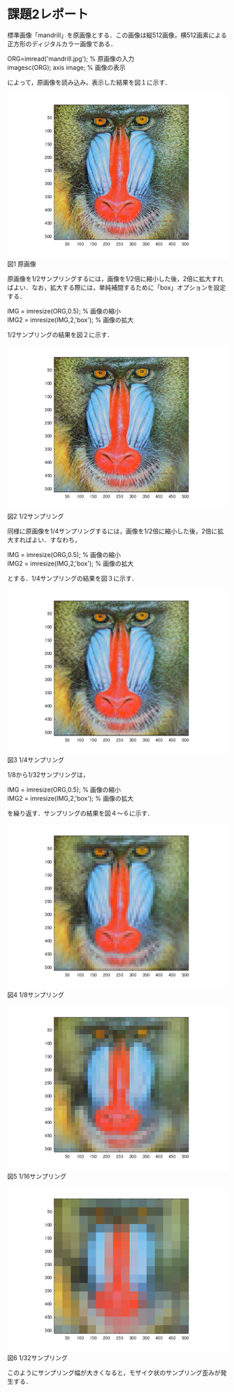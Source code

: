# 課題2レポート

標準画像「mandrill」を原画像とする．この画像は縦512画像，横512画素による正方形のディジタルカラー画像である．

ORG=imread('mandrill.jpg'); % 原画像の入力  
imagesc(ORG); axis image; % 画像の表示

によって，原画像を読み込み，表示した結果を図１に示す．

![原画像](https://github.com/juntdu/lecture_image_processing/blob/master/image/org_img.png)  
図1 原画像

原画像を1/2サンプリングするには，画像を1/2倍に縮小した後，2倍に拡大すればよい．なお，拡大する際には，単純補間するために「box」オプションを設定する．

IMG = imresize(ORG,0.5); % 画像の縮小  
IMG2 = imresize(IMG,2,'box'); % 画像の拡大

1/2サンプリングの結果を図２に示す．

![原画像](https://github.com/juntdu/lecture_image_processing/blob/master/image/kadai1_1.png)  
図2 1/2サンプリング

同様に原画像を1/4サンプリングするには，画像を1/2倍に縮小した後，2倍に拡大すればよい．すなわち，

IMG = imresize(ORG,0.5); % 画像の縮小  
IMG2 = imresize(IMG,2,'box'); % 画像の拡大

とする．1/4サンプリングの結果を図３に示す．

![原画像](https://github.com/juntdu/lecture_image_processing/blob/master/image/kadai1_2.png)  
図3 1/4サンプリング

1/8から1/32サンプリングは，

IMG = imresize(ORG,0.5); % 画像の縮小  
IMG2 = imresize(IMG,2,'box'); % 画像の拡大

を繰り返す．サンプリングの結果を図４～６に示す．

![原画像](https://github.com/juntdu/lecture_image_processing/blob/master/image/kadai1_3.png)  
図4 1/8サンプリング

![原画像](https://github.com/juntdu/lecture_image_processing/blob/master/image/kadai1_4.png)  
図5 1/16サンプリング

![原画像](https://github.com/juntdu/lecture_image_processing/blob/master/image/kadai1_5.png)  
図6 1/32サンプリング

このようにサンプリング幅が大きくなると，モザイク状のサンプリング歪みが発生する．
